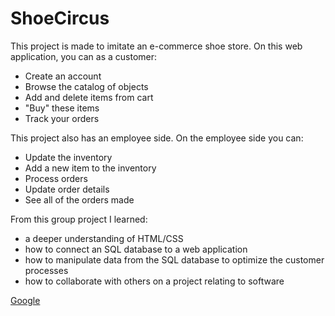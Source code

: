 # ShoeCircus

This project is made to imitate an e-commerce shoe store. On this web application, you can as a customer:
- Create an account
- Browse the catalog of objects
- Add and delete items from cart
- "Buy" these items
- Track your orders

This project also has an employee side. On the employee side you can:

- Update the inventory
- Add a new item to the inventory
- Process orders
- Update order details
- See all of the orders made

From this group project I learned:

- a deeper understanding of HTML/CSS
- how to connect an SQL database to a web application
- how to manipulate data from the SQL database to optimize the customer processes
- how to collaborate with others on a project relating to software

<a href = Google.com>Google</a>
